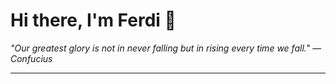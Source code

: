<h1>Hi there, I'm Ferdi 👋</h1>

<p><em>
  "Our greatest glory is not in never falling but in rising every time we fall." — Confucius
</em></p>

---

